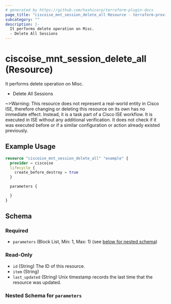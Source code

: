 ```yaml
---
# generated by https://github.com/hashicorp/terraform-plugin-docs
page_title: "ciscoise_mnt_session_delete_all Resource - terraform-provider-ciscoise"
subcategory: ""
description: |-
  It performs delete operation on Misc.
  - Delete All Sessions
---
```


# ciscoise_mnt_session_delete_all (Resource)

It performs delete operation on Misc.
- Delete All Sessions


~>Warning: This resource does not represent a real-world entity in Cisco ISE, therefore changing or deleting this resource on its own has no immediate effect. Instead, it is a task part of a Cisco ISE workflow. It is executed in ISE without any additional verification. It does not check if it was executed before or if a similar configuration or action already existed previously.

## Example Usage

```terraform
resource "ciscoise_mnt_session_delete_all" "example" {
  provider = ciscoise
  lifecycle {
    create_before_destroy = true
  }

  parameters {

  }
}
```

<!-- schema generated by tfplugindocs -->
## Schema

### Required

- `parameters` (Block List, Min: 1, Max: 1) (see [below for nested schema](#nestedblock--parameters))

### Read-Only

- `id` (String) The ID of this resource.
- `item` (String)
- `last_updated` (String) Unix timestamp records the last time that the resource was updated.

<a id="nestedblock--parameters"></a>
### Nested Schema for `parameters`


